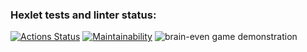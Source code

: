 ### Hexlet tests and linter status:
[![Actions Status](https://github.com/ikhanter/python-project-49/workflows/hexlet-check/badge.svg)](https://github.com/ikhanter/python-project-49/actions)
[![Maintainability](https://api.codeclimate.com/v1/badges/264d99eef6658306b341/maintainability)](https://codeclimate.com/github/ikhanter/python-project-49/maintainability)
![brain-even game demonstration](https://asciinema.org/a/SqlkymzIVuVqyxbdyympYCvrr)